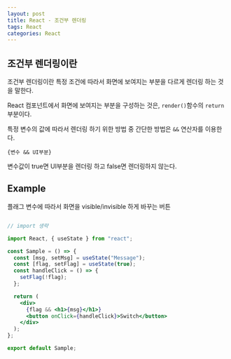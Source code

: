 ```yaml
---
layout: post 
title: React - 조건부 렌더링
tags: React
categories: React
---
```


## 조건부 렌더링이란

조건부 렌더링이란 특정 조건에 따라서 화면에 보여지는 부분을 다르게 렌더링 하는 것을 말한다.

React 컴포넌트에서 화면에 보여지는 부분을 구성하는 것은, `render()`함수의 `return` 부분이다.

특정 변수의 값에 따라서 렌더링 하기 위한 방법 중 간단한 방법은 `&&` 연산자를 이용한다.

    {변수 && UI부분}

변수값이 true면 UI부분을 렌더링 하고 false면 렌더링하지 않는다.

## Example

플래그 변수에 따라서 화면을 visible/invisible 하게 바꾸는 버튼

```jsx

// import 생략

import React, { useState } from "react";

const Sample = () => {
  const [msg, setMsg] = useState("Message");
  const [flag, setFlag] = useState(true);
  const handleClick = () => {
    setFlag(!flag);
  };

  return (
    <div>
      {flag && <h1>{msg}</h1>}
      <button onClick={handleClick}>Switch</button>
    </div>
  );
};

export default Sample;

```


